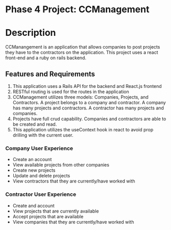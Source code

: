 # Phase 4 Project: CCManagement

# Description

CCManangement is an application that allows companies to post projects they have to the contractors on the application. This project uses a react front-end and a ruby on rails backend.

## Features and Requirements

1. This application uses a Rails API for the backend and React.js frontend
2. RESTful routing is used for the routes in the application
3. CCManagement utilizes three models: Companies, Projects, and Contractors. A project belongs to a company and contractor. A company has many projects and contractors. A contractor has many projects and companies.
4. Projects have full crud capability. Companies and contractors are able to be created and read.
5. This application utilizes the useContext hook in react to avoid prop drilling with the current user.

### Company User Experience

- Create an account
- View available projects from other companies
- Create new projects
- Update and delete projects
- View contractors that they are currently/have worked with

### Contractor User Experience

- Create and account
- View projects that are currently available
- Accept projects that are available
- View companies that they are currently/have worked with